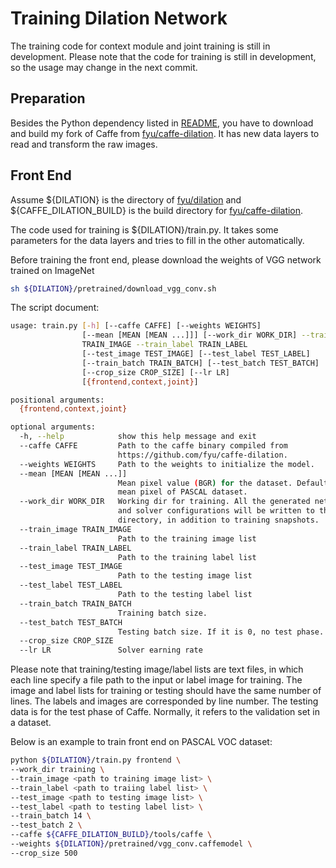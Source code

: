 # Training Dilation Network

The training code for context module and joint training is still in development. Please note that the code for training is still in development, so the usage may change in the next commit.


## Preparation

Besides the Python dependency listed in [README](https://github.com/fyu/dilation#python), you have to download and build my fork of Caffe from [fyu/caffe-dilation](https://github.com/fyu/caffe-dilation). It has new data layers to read and transform the raw images.


## Front End

Assume ${DILATION} is the directory of [fyu/dilation](https://github.com/fyu/dilation) and ${CAFFE_DILATION_BUILD} is the build directory for [fyu/caffe-dilation](https://github.com/fyu/caffe-dilation).

The code used for training is ${DILATION}/train.py. It takes some parameters for the data layers and tries to fill in the other automatically.

Before training the front end, please download the weights of VGG network trained on ImageNet

```bash
sh ${DILATION}/pretrained/download_vgg_conv.sh
```

The script document:

```bash
usage: train.py [-h] [--caffe CAFFE] [--weights WEIGHTS]
                [--mean [MEAN [MEAN ...]]] [--work_dir WORK_DIR] --train_image
                TRAIN_IMAGE --train_label TRAIN_LABEL
                [--test_image TEST_IMAGE] [--test_label TEST_LABEL]
                [--train_batch TRAIN_BATCH] [--test_batch TEST_BATCH]
                [--crop_size CROP_SIZE] [--lr LR]
                [{frontend,context,joint}]

positional arguments:
  {frontend,context,joint}

optional arguments:
  -h, --help            show this help message and exit
  --caffe CAFFE         Path to the caffe binary compiled from
                        https://github.com/fyu/caffe-dilation.
  --weights WEIGHTS     Path to the weights to initialize the model.
  --mean [MEAN [MEAN ...]]
                        Mean pixel value (BGR) for the dataset. Default is the
                        mean pixel of PASCAL dataset.
  --work_dir WORK_DIR   Working dir for training. All the generated network
                        and solver configurations will be written to this
                        directory, in addition to training snapshots.
  --train_image TRAIN_IMAGE
                        Path to the training image list
  --train_label TRAIN_LABEL
                        Path to the training label list
  --test_image TEST_IMAGE
                        Path to the testing image list
  --test_label TEST_LABEL
                        Path to the testing label list
  --train_batch TRAIN_BATCH
                        Training batch size.
  --test_batch TEST_BATCH
                        Testing batch size. If it is 0, no test phase.
  --crop_size CROP_SIZE
  --lr LR               Solver earning rate
```

Please note that training/testing image/label lists are text files, in which each line specify a file path to the input or label image for training. The image and label lists for training or testing should have the same number of lines. The labels and images are corresponded by line number. The testing data is for the test phase of Caffe. Normally, it refers to the validation set in a dataset.

Below is an example to train front end on PASCAL VOC dataset:

```bash
python ${DILATION}/train.py frontend \
--work_dir training \
--train_image <path to training image list> \
--train_label <path to traiing label list> \
--test_image <path to testing image list> \
--test_label <path to testing label list> \
--train_batch 14 \
--test_batch 2 \
--caffe ${CAFFE_DILATION_BUILD}/tools/caffe \
--weights ${DILATION}/pretrained/vgg_conv.caffemodel \
--crop_size 500
```
